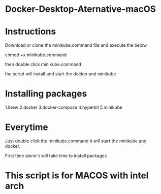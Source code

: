 # Docker-Desktop-Aternative-macOS



# Instructions

Download or clone the minikube.command file and execute the below

chmod +x minikube.command

then double click minikube.command

the script will install and start the docker and minikube


# Installing packages
1.brew
2.docker
3.docker-compose
4.hyperkit
5.minikube

# Everytime 

Just double click the minikube.command it will start the minikube and docker. 

First time alone it will take time to install packages

# This script is for MACOS with intel arch
